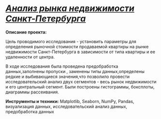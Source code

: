 #  [*Анализ рынка недвижимости Санкт-Петербурга*](https://github.com/alexandra-zulpikarova/ZulpikarovaAS_project/blob/main/%D0%B8%D1%81%D1%81%D0%BB%D0%B5%D0%B4%D0%BE%D0%B2%D0%B0%D0%BD%D0%B8%D0%B5%20%D1%80%D1%8B%D0%BD%D0%BA%D0%B0%20%D0%BD%D0%B5%D0%B4%D0%B2%D0%B8%D0%B6%D0%B8%D0%BC%D0%BE%D1%81%D1%82%D0%B8/%D0%B8%D1%81%D1%81%D0%BB%D0%B5%D0%B4%D0%BE%D0%B2%D0%B0%D0%BD%D0%B8%D0%B5%20%D1%80%D1%8B%D0%BD%D0%BA%D0%B0%20%D0%BD%D0%B5%D0%B4%D0%B2%D0%B8%D0%B6%D0%B8%D0%BC%D0%BE%D1%81%D1%82%D0%B8.ipynb)
**Описание проекта:**

Цель проводимого исследования - установить параметры для определения рыночной стоимости продаваемой квартиры на рынке недвижимости Санкт-Петербурга в зависимости от типа квартиры и ее удаленности от центра.

В ходе исследования была проведена предобработка данных,заполнены пропуски , заменены типы данных,определены редкие и выбивающиеся значения,что позволило провести исследовательский анализ двух сегментов - весь рынок недвижимости и  его центральный сегмент. Были построены гистограммы, боксплоты, диаграммы рассеивания.

**Инструменты и техники:**
Matplotlib, Seaborn, NumPy, Pandas, визуализация данных, исследовательский анализ данных, предобработка данных 
